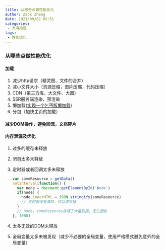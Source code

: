```yaml
---
title: 从哪些点做性能优化
author: Zack Zheng
date: 2021/09/02 09:51
categories:
 - 大海拾遗
tags:
 - 性能优化
---
```


### 从哪些点做性能优化

#### 加载

1. 减少http请求（精灵图、文件的合并）
2. 减小文件大小（资源压缩，图片压缩，代码压缩）
3. CDN（第三方库，大文件、大图）
4.  SSR服务端渲染、预渲染
5. 懒加载([实现一个乞丐版懒加载](https://github.com/zack-xy/o-bricks/blob/main/imgLazyLoad/readme.md))
6. 分包（加快主页的加载）

#### 减少DOM操作，避免回流，文档碎片


#### 内存泄漏及优化

1. 过多的缓存未释放

2. 闭包太多未释放

3. 定时器或者回调太多未释放

   ```javascript
   var someResource = getData()
   setInterval(function() {
     var node = document.getElementById('Node')
     if(node) {
       node.innerHTML = JSON.stringify(someResource)
       // 定时器没有清除，可以清除掉
     }
     // node，someResource存储了大量数据，无法回收
   }, 1000)

4. 太多无效的DOM未释放

5. 全局变量太多未被发现（减少不必要的全局变量，使用严格模式避免意外的全局变量）
